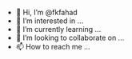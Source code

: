 - 👋 Hi, I’m @fkfahad
- 👀 I’m interested in ...
- 🌱 I’m currently learning ...
- 💞️ I’m looking to collaborate on ...
- 📫 How to reach me ...

<!---
fkfahad/fkfahad is a ✨ special ✨ repository because its `README.md` (this file) appears on your GitHub profile.
You can click the Preview link to take a look at your changes.
--->
